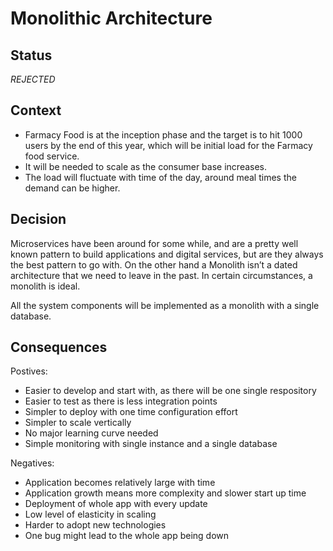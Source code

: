 # Monolithic Architecture

## Status
_REJECTED_

## Context

- Farmacy Food is at the inception phase and the target is to hit 1000 users by the end of this year, which will be initial load for the Farmacy food service.
- It will be needed to scale as the consumer base increases.
- The load will fluctuate with time of the day, around meal times the demand can be higher.

## Decision

Microservices have been around for some while, and are a pretty well known pattern to build applications and digital services, but are they always the best pattern to go with. On the other hand a Monolith isn’t a dated architecture that we need to leave in the past. In certain circumstances, a monolith is ideal.

All the system components will be implemented as a monolith with a single database.


## Consequences

Postives: 
- Easier to develop and start with, as there will be one single respository
- Easier to test as there is less integration points
- Simpler to deploy with one time configuration effort
- Simpler to scale vertically
- No major learning curve needed
- Simple monitoring with single instance and a single database

Negatives: 
- Application becomes relatively large with time
- Application growth means more complexity and slower start up time
- Deployment of whole app with every update
- Low level of elasticity in scaling
- Harder to adopt new technologies
- One bug might lead to the whole app being down

